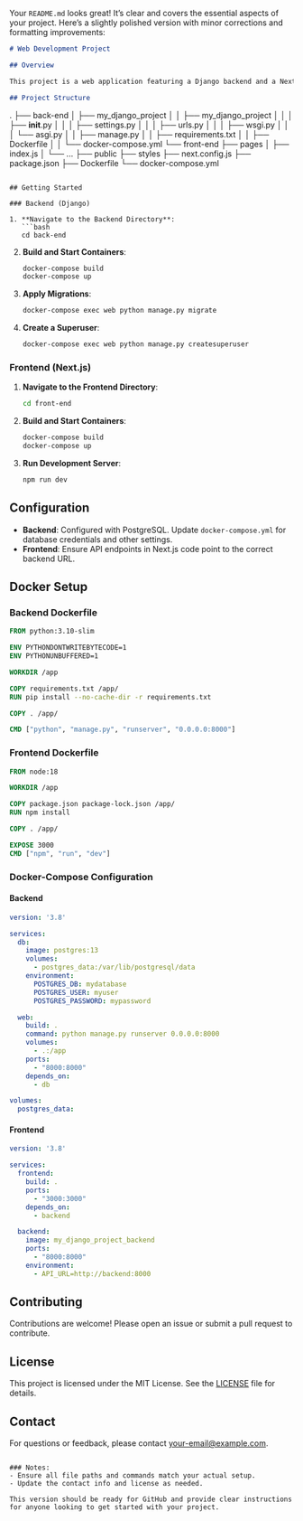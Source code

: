 Your `README.md` looks great! It’s clear and covers the essential aspects of your project. Here’s a slightly polished version with minor corrections and formatting improvements:

```markdown
# Web Development Project

## Overview

This project is a web application featuring a Django backend and a Next.js frontend. It uses Docker for containerization, ensuring a consistent development and deployment environment.

## Project Structure

```
.
├── back-end
│   ├── my_django_project
│   │   ├── my_django_project
│   │   │   ├── __init__.py
│   │   │   ├── settings.py
│   │   │   ├── urls.py
│   │   │   ├── wsgi.py
│   │   │   └── asgi.py
│   │   ├── manage.py
│   │   ├── requirements.txt
│   │   ├── Dockerfile
│   │   └── docker-compose.yml
└── front-end
    ├── pages
    │   ├── index.js
    │   └── ...
    ├── public
    ├── styles
    ├── next.config.js
    ├── package.json
    ├── Dockerfile
    └── docker-compose.yml
```

## Getting Started

### Backend (Django)

1. **Navigate to the Backend Directory**:
   ```bash
   cd back-end
   ```

2. **Build and Start Containers**:
   ```bash
   docker-compose build
   docker-compose up
   ```

3. **Apply Migrations**:
   ```bash
   docker-compose exec web python manage.py migrate
   ```

4. **Create a Superuser**:
   ```bash
   docker-compose exec web python manage.py createsuperuser
   ```

### Frontend (Next.js)

1. **Navigate to the Frontend Directory**:
   ```bash
   cd front-end
   ```

2. **Build and Start Containers**:
   ```bash
   docker-compose build
   docker-compose up
   ```

3. **Run Development Server**:
   ```bash
   npm run dev
   ```

## Configuration

- **Backend**: Configured with PostgreSQL. Update `docker-compose.yml` for database credentials and other settings.
- **Frontend**: Ensure API endpoints in Next.js code point to the correct backend URL.

## Docker Setup

### Backend Dockerfile

```dockerfile
FROM python:3.10-slim

ENV PYTHONDONTWRITEBYTECODE=1
ENV PYTHONUNBUFFERED=1

WORKDIR /app

COPY requirements.txt /app/
RUN pip install --no-cache-dir -r requirements.txt

COPY . /app/

CMD ["python", "manage.py", "runserver", "0.0.0.0:8000"]
```

### Frontend Dockerfile

```dockerfile
FROM node:18

WORKDIR /app

COPY package.json package-lock.json /app/
RUN npm install

COPY . /app/

EXPOSE 3000
CMD ["npm", "run", "dev"]
```

### Docker-Compose Configuration

#### Backend

```yaml
version: '3.8'

services:
  db:
    image: postgres:13
    volumes:
      - postgres_data:/var/lib/postgresql/data
    environment:
      POSTGRES_DB: mydatabase
      POSTGRES_USER: myuser
      POSTGRES_PASSWORD: mypassword

  web:
    build: .
    command: python manage.py runserver 0.0.0.0:8000
    volumes:
      - .:/app
    ports:
      - "8000:8000"
    depends_on:
      - db

volumes:
  postgres_data:
```

#### Frontend

```yaml
version: '3.8'

services:
  frontend:
    build: .
    ports:
      - "3000:3000"
    depends_on:
      - backend

  backend:
    image: my_django_project_backend
    ports:
      - "8000:8000"
    environment:
      - API_URL=http://backend:8000
```

## Contributing

Contributions are welcome! Please open an issue or submit a pull request to contribute.

## License

This project is licensed under the MIT License. See the [LICENSE](LICENSE) file for details.

## Contact

For questions or feedback, please contact [your-email@example.com](mailto:your-email@example.com).
```

### Notes:
- Ensure all file paths and commands match your actual setup.
- Update the contact info and license as needed.

This version should be ready for GitHub and provide clear instructions for anyone looking to get started with your project.
